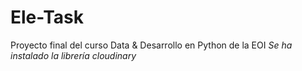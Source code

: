 # Ele-Task
Proyecto final del curso Data &amp; Desarrollo en Python de la EOI
_Se ha instalado la librería cloudinary_
